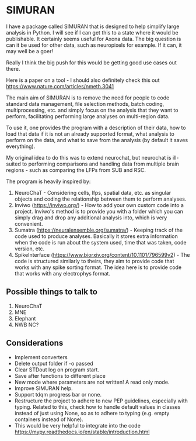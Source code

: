 # SIMURAN

I have a package called SIMURAN that is designed to help simplify large analysis in Python. I will see if I can get this to a state where it would be publishable. It certainly seems useful for Axona data. The big question is can it be used for other data, such as neuropixels for example. If it can, it may well be a goer!

Really I think the big push for this would be getting good use cases out there.

Here is a paper on a tool - I should also definitely check this out https://www.nature.com/articles/nmeth.3041 

The main aim of SIMURAN is to remove the need for people to code standard data management, file selection methods, batch coding, multiprocessing, etc. and simply focus on the analysis that they want to perform, facilitating performing large analyses on multi-region data.

To use it, one provides the program with a description of their data, how to load that data if it is not an already supported format, what analysis to perform on the data, and what to save from the analysis (by default it saves everything).

My original idea to do this was to extend neurochat, but neurochat is ill-suited to performing comparisons and handling data from multiple brain regions - such as comparing the LFPs from SUB and RSC.

The program is heavily inspired by:
 
1. NeuroChaT - Considering cells, lfps, spatial data, etc. as singular objects and coding the relationship between them to perform analyses.
2. Inviwo (https://inviwo.org/) - How to add your own custom code into a project. Inviwo's method is to provide you with a folder which you can simply drag and drop any additional analysis into, which is very convenient.
3. Sumatra (https://neuralensemble.org/sumatra/) - Keeping track of the code used to produce analyses. Basically it stores extra information when the code is run about the system used, time that was taken, code version, etc.
4. SpikeInterface (https://www.biorxiv.org/content/10.1101/796599v2) - The code is structured similarly to theirs, they aim to provide code that works with any spike sorting format. The idea here is to provide code that works with any electrophys format.

## Possible things to talk to

1. NeuroChaT
2. MNE
3. Elephant
4. NWB NC?

## Considerations

- Implement converters
- Delete output folder if -o passed
- Clear STDout log on program start.
- Save after functions to different place
- New mode where parameters are not written! A read only mode.
- Improve SIMURAN help.
- Support tdqm progress bar or none.
- Restructure the project to adhere to new PEP guidelines, especially with typing. Related to this, check how to handle default values in classes instead of just using None, so as to adhere to typing (e.g. empty containers instead of None).
- This would be very helpful to integrate into the code https://mypy.readthedocs.io/en/stable/introduction.html